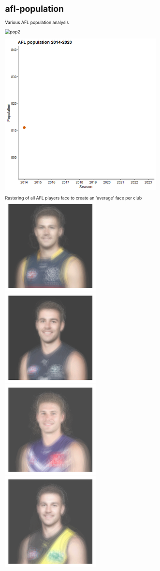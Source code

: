 # afl-population
Various AFL population analysis

![pop2](https://github.com/BJ-Cochrane/afl-population/blob/main/output/pop4.gif)

![pop3](https://github.com/BJ-Cochrane/afl-population/blob/main/output/pop3.gif)



Rastering of all AFL players face to create an 'average' face per club  
![crom1](https://github.com/BJ-Cochrane/afl-population/blob/main/output/faces/Adelaide%20Crows_shuffle.png)
![crom2](https://github.com/BJ-Cochrane/afl-population/blob/main/output/faces/Carlton_shuffle.png)
![crom3](https://github.com/BJ-Cochrane/afl-population/blob/main/output/faces/Fremantle_shuffle.png)
![crom4](https://github.com/BJ-Cochrane/afl-population/blob/main/output/faces/Richmond_shuffle.png)
